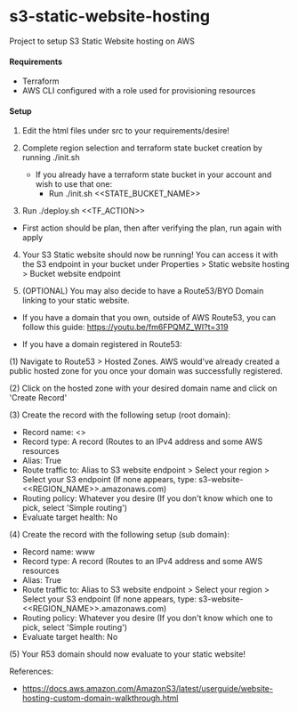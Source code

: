 # s3-static-website-hosting
Project to setup S3 Static Website hosting on AWS

#### Requirements
- Terraform
- AWS CLI configured with a role used for provisioning resources

#### Setup

1. Edit the html files under src to your requirements/desire!

2. Complete region selection and terraform state bucket creation by running ./init.sh
    - If you already have a terraform state bucket in your account and wish to use that one:
        - Run ./init.sh <<STATE_BUCKET_NAME>>

3. Run ./deploy.sh <<TF_ACTION>>
- First action should be plan, then after verifying the plan, run again with apply

4. Your S3 Static website should now be running! You can access it with the S3 endpoint in your bucket under Properties > Static website hosting > Bucket website endpoint

5. (OPTIONAL) You may also decide to have a Route53/BYO Domain linking to your static website.

- If you have a domain that you own, outside of AWS Route53, you can follow this guide:
https://youtu.be/fm6FPQMZ_WI?t=319

- If you have a domain registered in Route53:

(1) Navigate to Route53 > Hosted Zones. AWS would've already created a public hosted zone for you once your domain was successfully registered.

(2) Click on the hosted zone with your desired domain name and click on 'Create Record'

(3) Create the record with the following setup (root domain):
- Record name: <<Leave it blank>>
- Record type: A record (Routes to an IPv4 address and some AWS resources
- Alias: True
- Route traffic to: Alias to S3 website endpoint > Select your region > Select your S3 endpoint (If none appears, type: s3-website-<<REGION_NAME>>.amazonaws.com)
- Routing policy: Whatever you desire (If you don't know which one to pick, select 'Simple routing')
- Evaluate target health: No

(4) Create the record with the following setup (sub domain):
- Record name: www
- Record type: A record (Routes to an IPv4 address and some AWS resources
- Alias: True
- Route traffic to: Alias to S3 website endpoint > Select your region > Select your S3 endpoint (If none appears, type: s3-website-<<REGION_NAME>>.amazonaws.com)
- Routing policy: Whatever you desire (If you don't know which one to pick, select 'Simple routing')
- Evaluate target health: No

(5) Your R53 domain should now evaluate to your static website!


References:
- https://docs.aws.amazon.com/AmazonS3/latest/userguide/website-hosting-custom-domain-walkthrough.html
